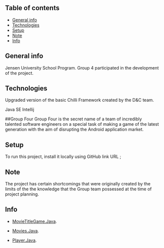  ## Table of contents
* [General info](#general-info)
* [Technologies](#technologies)
* [Setup](#setup)
* [Note](#note)
* [Info](#info)

## General info
Jensen University School Program.
Group 4 participated in the development of the project.



	    
## Technologies
Upgraded version of the basic Chilli Framework created by the D&C team.

Java SE
Intellij

##Group Four
Group Four is the secret name of a team of incredibly talented software engineers on a special task 
of making a game of the latest generation with the aim of disrupting the Android application market.

	
## Setup
To run this project, install it locally using GitHub link URL ;


## Note
The project has certain shortcomings that were originally created by the limits of the  the knowledge that the Group team possessed at the time of project planning.



## Info

 *   [MovieTitleGame.Java](src/MoveTitleGame.java).
 
 *   [Movies.Java](src/Movies.java).
 
  *   [Player.Java](src/Player.java).

